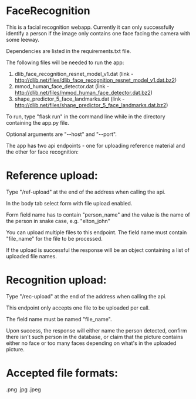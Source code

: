 # FaceRecognition

This is a facial recognition webapp. Currently it can only successfully identify a person if the image only contains one face facing the camera with some leeway.

Dependencies are listed in the requirements.txt file.

The following files will be needed to run the app:

1. dlib_face_recognition_resnet_model_v1.dat (link - http://dlib.net/files/dlib_face_recognition_resnet_model_v1.dat.bz2)
2. mmod_human_face_detector.dat (link - http://dlib.net/files/mmod_human_face_detector.dat.bz2)
3. shape_predictor_5_face_landmarks.dat (link - http://dlib.net/files/shape_predictor_5_face_landmarks.dat.bz2)

To run, type "flask run" in the command line while in the directory containing the app.py file. 

Optional arguments are "--host" and "--port".

The app has two api endpoints - one for uploading reference material and the other for face recognition:

# Reference upload:
Type "/ref-upload" at the end of the address when calling the api.

In the body tab select form with file upload enabled.

Form field name has to contain "person_name" and the value is the name of the person in snake case, e.g. "elton_john"

You can upload multiple files to this endpoint. The field name must contain "file_name" for the file to be processed.

If the upload is successful the response will be an object containing a list of uploaded file names.

# Recognition upload:
Type "/rec-upload" at the end of the address when calling the api.

This endpoint only accepts one file to be uploaded per call.

The field name must be named "file_name". 

Upon success, the response will either name the person detected, confirm there isn't such person in the database, or claim that the picture contains either no face or too many faces depending on what's in the uploaded picture.

# Accepted file formats:
.png .jpg .jpeg
